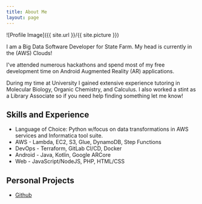 ```yaml
---
title: About Me
layout: page
---
```

![Profile Image]({{ site.url }}/{{ site.picture }})

<p>I am a Big Data Software Developer for State Farm. My head is currently in the (AWS) Clouds!</p>

<p>I've attended numerous hackathons and spend most of my free development time on Android Augmented Reality (AR) applications.</p>

<p>During my time at University I gained extensive experience tutoring in Molecular Biology, Organic Chemistry, and Calculus. I also worked a stint as a Library Associate so if you need help finding something let me know!</p>

<h2>Skills and Experience</h2>

<ul class="skill-list">
	<li>Language of Choice: Python w/focus on data transformations in AWS services and Informatica tool suite.</li>
	<li>AWS - Lambda, EC2, S3, Glue, DynamoDB, Step Functions</li>
	<li>DevOps - Terraform, GitLab CI/CD, Docker</li>
	<li>Android - Java, Kotlin, Google ARCore</li>
	<li>Web - JavaScript/NodeJS, PHP, HTML/CSS</li>
</ul>

<h2>Personal Projects</h2>

<ul>
	<li><a href="https://github.com/swzy">Github</a></li>
</ul>
